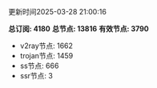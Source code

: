 更新时间2025-03-28 21:00:16

**总订阅: 4180**
**总节点: 13816**
**有效节点: 3790**
- v2ray节点: 1662
- trojan节点: 1459
- ss节点: 666
- ssr节点: 3
